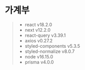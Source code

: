 # 가계부

> - react v18.2.0
> - next v12.2.0
> - react-query v3.39.1
> - axios v0.27.2
> - styled-components v5.3.5
> - styled-normalize v8.0.7
> - node v16.15.0
> - prisma v4.0.0
